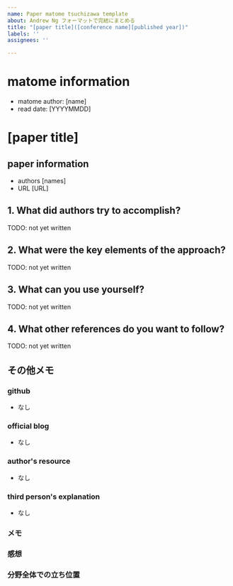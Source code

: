 ```yaml
---
name: Paper matome tsuchizawa template
about: Andrew Ng フォーマットで完結にまとめる
title: "[paper title]([conference name][published year])"
labels: ''
assignees: ''

---
```


# matome information
- matome author: [name]
- read date: [YYYYMMDD]

# [paper title]
## paper information
- authors
[names]
- URL
[URL]

## 1. What did authors try to accomplish?

TODO: not yet written

## 2. What were the key elements of the approach?

TODO: not yet written

## 3. What can you use yourself?

TODO: not yet written

## 4. What other references do you want to follow?

TODO: not yet written

## その他メモ
### github
- なし

### official blog
- なし

### author's resource
- なし

### third person's explanation
- なし

### メモ

### 感想

### 分野全体での立ち位置
